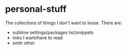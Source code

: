 # personal-stuff

The collections of things I don't want to loose.
There are:
* sublime settings/packages list/snippets
* links I want/have to read
* smth other